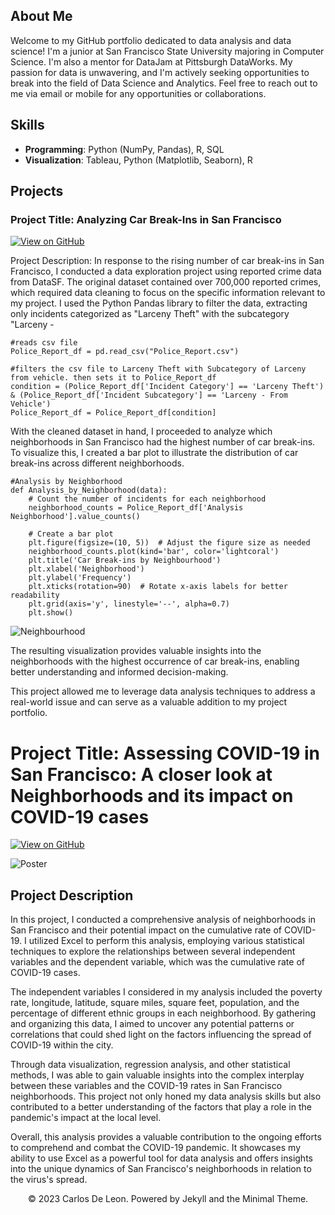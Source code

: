 ## About Me

Welcome to my GitHub portfolio dedicated to data analysis and data science! I'm a junior at San Francisco State University majoring in Computer Science. I'm also a mentor for DataJam at Pittsburgh DataWorks. My passion for data is unwavering, and I'm actively seeking opportunities to break into the field of Data Science and Analytics. Feel free to reach out to me via email or mobile for any opportunities or collaborations.

## Skills
- **Programming**: Python (NumPy, Pandas), R, SQL
- **Visualization**: Tableau, Python (Matplotlib, Seaborn), R

## Projects

### Project Title: Analyzing Car Break-Ins in San Francisco
[![View on GitHub](https://img.shields.io/badge/GitHub-View_on_GitHub-blue?logo=GitHub)](https://github.com/cmeddata/SFO-Car-BreakIn/blob/main/SFO_BreakIn.ipynb)

Project Description:
In response to the rising number of car break-ins in San Francisco, I conducted a data exploration project using reported crime data from DataSF. The original dataset contained over 700,000 reported crimes, which required data cleaning to focus on the specific information relevant to my project. I used the Python Pandas library to filter the data, extracting only incidents categorized as "Larceny Theft" with the subcategory "Larceny -
  
```break
#reads csv file
Police_Report_df = pd.read_csv("Police_Report.csv")

#filters the csv file to Larceny Theft with Subcategory of Larceny from vehicle. then sets it to Police_Report_df
condition = (Police_Report_df['Incident Category'] == 'Larceny Theft') & (Police_Report_df['Incident Subcategory'] == 'Larceny - From Vehicle')
Police_Report_df = Police_Report_df[condition]
```

With the cleaned dataset in hand, I proceeded to analyze which neighborhoods in San Francisco had the highest number of car break-ins. To visualize this, I created a bar plot to illustrate the distribution of car break-ins across different neighborhoods.


```break
#Analysis by Neighborhood
def Analysis_by_Neighborhood(data):
    # Count the number of incidents for each neighborhood
    neighborhood_counts = Police_Report_df['Analysis Neighborhood'].value_counts()

    # Create a bar plot
    plt.figure(figsize=(10, 5))  # Adjust the figure size as needed
    neighborhood_counts.plot(kind='bar', color='lightcoral')
    plt.title('Car Break-ins by Neighbourhood')
    plt.xlabel('Neighborhood')
    plt.ylabel('Frequency')
    plt.xticks(rotation=90)  # Rotate x-axis labels for better readability
    plt.grid(axis='y', linestyle='--', alpha=0.7)
    plt.show()
```

 ![Neighbourhood](https://github.com/cmeddata/cmeddata.github.io/assets/124543750/2b34a2f0-846d-42be-bf8a-e1fd25908f86)

The resulting visualization provides valuable insights into the neighborhoods with the highest occurrence of car break-ins, enabling better understanding and informed decision-making.

This project allowed me to leverage data analysis techniques to address a real-world issue and can serve as a valuable addition to my project portfolio.





# Project Title: Assessing COVID-19 in San Francisco: A closer look at Neighborhoods and its impact on COVID-19 cases 
[![View on GitHub](https://img.shields.io/badge/GitHub-View_on_GitHub-blue?logo=GitHub)](https://github.com/cmeddata/sf-covid19-neighborhood-analysis)

![Poster](https://github.com/cmeddata/cmeddata.github.io/assets/124543750/b8999ef0-0ec0-49f1-9749-d37902712b0b)


## Project Description
In this project, I conducted a comprehensive analysis of neighborhoods in San Francisco and their potential impact on the cumulative rate of COVID-19. I utilized Excel to perform this analysis, employing various statistical techniques to explore the relationships between several independent variables and the dependent variable, which was the cumulative rate of COVID-19 cases.

The independent variables I considered in my analysis included the poverty rate, longitude, latitude, square miles, square feet, population, and the percentage of different ethnic groups in each neighborhood. By gathering and organizing this data, I aimed to uncover any potential patterns or correlations that could shed light on the factors influencing the spread of COVID-19 within the city.

Through data visualization, regression analysis, and other statistical methods, I was able to gain valuable insights into the complex interplay between these variables and the COVID-19 rates in San Francisco neighborhoods. This project not only honed my data analysis skills but also contributed to a better understanding of the factors that play a role in the pandemic's impact at the local level.

Overall, this analysis provides a valuable contribution to the ongoing efforts to comprehend and combat the COVID-19 pandemic. It showcases my ability to use Excel as a powerful tool for data analysis and offers insights into the unique dynamics of San Francisco's neighborhoods in relation to the virus's spread.




<center>© 2023 Carlos De Leon. Powered by Jekyll and the Minimal Theme.</center>

